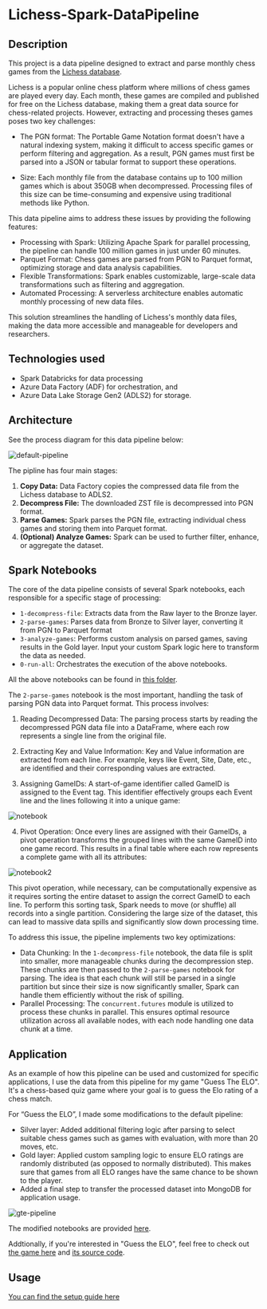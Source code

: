 # Lichess-Spark-DataPipeline

## Description

This project is a data pipeline designed to extract and parse monthly chess games from the [Lichess database](https://database.lichess.org/).

Lichess is a popular online chess platform where millions of chess games are played every day. Each month, these games are compiled and published for free on the Lichess database, making them a great data source for chess-related projects. However, extracting and processing theses games poses two key challenges:

- The PGN format: The Portable Game Notation format doesn't have a natural indexing system, making it difficult to access specific games or perform filtering and aggregation. As a result, PGN games must first be parsed into a JSON or tabular format to support these operations.

- Size: Each monthly file from the database contains up to 100 million games which is about 350GB when decompressed. Processing files of this size can be time-consuming and expensive using traditional methods like Python.

This data pipeline aims to address these issues by providing the following features:

- Processing with Spark: Utilizing Apache Spark for parallel processing, the pipeline can handle 100 million games in just under 60 minutes.
- Parquet Format: Chess games are parsed from PGN to Parquet format, optimizing storage and data analysis capabilities.
- Flexible Transformations: Spark enables customizable, large-scale data transformations such as filtering and aggregation.
- Automated Processing: A serverless architecture enables automatic monthly processing of new data files.

This solution streamlines the handling of Lichess's monthly data files, making the data more accessible and manageable for developers and researchers.

## Technologies used

- Spark Databricks for data processing
- Azure Data Factory (ADF) for orchestration, and
- Azure Data Lake Storage Gen2 (ADLS2) for storage.

## Architecture

See the process diagram for this data pipeline below:

![default-pipeline](https://github.com/user-attachments/assets/890c6434-f44d-4acb-973b-e54a56bdf7b1)

The pipline has four main stages:

1. **Copy Data:** Data Factory copies the compressed data file from the Lichess database to ADLS2.
2. **Decompress File:** The downloaded ZST file is decompressed into PGN format.
3. **Parse Games:** Spark parses the PGN file, extracting individual chess games and storing them into Parquet format.
4. **(Optional) Analyze Games:** Spark can be used to further filter, enhance, or aggregate the dataset.

## Spark Notebooks

The core of the data pipeline consists of several Spark notebooks, each responsible for a specific stage of processing:

- `1-decompress-file`: Extracts data from the Raw layer to the Bronze layer.
- `2-parse-games`: Parses data from Bronze to Silver layer, converting it from PGN to Parquet format
- `3-analyze-games`: Performs custom analysis on parsed games, saving results in the Gold layer. Input your custom Spark logic here to transform the data as needed.
- `0-run-all`: Orchestrates the execution of the above notebooks.

All the above notebooks can be found in [this folder](https://github.com/hieuimba/Lichess-Spark-DataPipeline/tree/main/default-pipeline/databricks/notebooks).

The `2-parse-games` notebook is the most important, handling the task of parsing PGN data into Parquet format. This process involves:

1. Reading Decompressed Data: The parsing process starts by reading the decompressed PGN data file into a DataFrame, where each row represents a single line from the original file.

2. Extracting Key and Value Information: Key and Value information are extracted from each line. For example, keys like Event, Site, Date, etc., are identified and their corresponding values are extracted.

3. Assigning GameIDs: A start-of-game identifier called GameID is assigned to the Event tag. This identifier effectively groups each Event line and the lines following it into a unique game:

![notebook](https://github.com/user-attachments/assets/c354bf75-6790-401c-a67c-07c605677c41)

4. Pivot Operation: Once every lines are assigned with their GameIDs, a pivot operation transforms the grouped lines with the same GameID into one game record. This results in a final table where each row represents a complete game with all its attributes:

![notebook2](https://github.com/user-attachments/assets/38b7dfe2-7db9-44c3-b16d-4668341853db)

This pivot operation, while necessary, can be computationally expensive as it requires sorting the entire dataset to assign the correct GameID to each line. To perform this sorting task, Spark needs to move (or shuffle) all records into a single partition. Considering the large size of the dataset, this can lead to massive data spills and significantly slow down processing time.

To address this issue, the pipeline implements two key optimizations:

- Data Chunking: In the `1-decompress-file` notebook, the data file is split into smaller, more manageable chunks during the decompression step. These chunks are then passed to the `2-parse-games` notebook for parsing. The idea is that each chunk will still be parsed in a single partition but since their size is now significantly smaller, Spark can handle them efficiently without the risk of spilling.
- Parallel Processing: The `concurrent.futures` module is utilized to process these chunks in parallel. This ensures optimal resource utilization across all available nodes, with each node handling one data chunk at a time.

## Application

As an example of how this pipeline can be used and customized for specific applications, I use the data from this pipeline for my game "Guess The ELO". It's a chess-based quiz game where your goal is to guess the Elo rating of a chess match.

For “Guess the ELO”, I made some modifications to the default pipeline:

- Silver layer: Added additional filtering logic after parsing to select suitable chess games such as games with evaluation, with more than 20 moves, etc.
- Gold layer: Applied custom sampling logic to ensure ELO ratings are randomly distributed (as opposed to normally distributed). This makes sure that games from all ELO ranges have the same chance to be shown to the player.
- Added a final step to transfer the processed dataset into MongoDB for application usage.

![gte-pipeline](https://github.com/user-attachments/assets/c6b5b5eb-ffbb-4804-aa15-d9fcc69a0dce)

The modified notebooks are provided [here](https://github.com/hieuimba/Lichess-Spark-DataPipeline/tree/main/guess-the-elo-pipeline/databricks/notebooks).

Addtionally, if you're interested in "Guess the ELO", feel free to check out [the game here](https://hieuimba.itch.io/guess-the-elo) and [its source code](https://github.com/hieuimba/Guess-The-ELO).

## Usage

[You can find the setup guide here](https://github.com/hieuimba/Lichess-Spark-DataPipeline/tree/main/)
